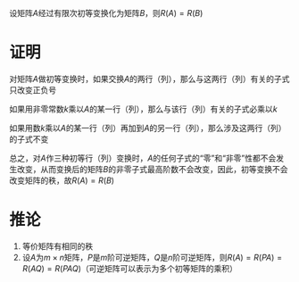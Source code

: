 设矩阵$A$经过有限次初等变换化为矩阵$B$，则$R(A)=R(B)$

# 证明
对矩阵$A$做初等变换时，如果交换$A$的两行（列），那么与这两行（列）有关的子式只改变正负号

如果用非零常数$k$乘以$A$的某一行（列），那么与该行（列）有关的子式必乘以$k$

如果用数$k$乘以$A$的某一行（列）再加到$A$的另一行（列），那么涉及这两行（列）的子式不变

总之，对$A$作三种初等行（列）变换时，$A$的任何子式的“零”和“非零”性都不会发生改变，从而变换后的矩阵$B$的非零子式最高阶数不会改变，因此，初等变换不会改变矩阵的秩，故$R(A)=R(B)$

# 推论
1. 等价矩阵有相同的秩
2. 设$A$为$m\times n$矩阵，$P$是$m$阶可逆矩阵，$Q$是$n$阶可逆矩阵，则$R(A)=R(PA)=R(AQ)=R(PAQ)$（可逆矩阵可以表示为多个初等矩阵的乘积）